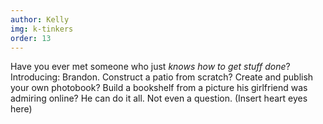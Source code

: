 ```yaml
---
author: Kelly
img: k-tinkers
order: 13
---
```


Have you ever met someone who just _knows how to get stuff done_? Introducing: Brandon. Construct a patio from scratch? Create and publish your own photobook? Build a bookshelf from a picture his girlfriend was admiring online? He can do it all. Not even a question. (Insert heart eyes here)